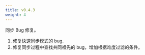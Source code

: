```yaml
---
title: v0.4.3
weight: 4
---
```


同步 Bug 修复。
<!--more-->

1. 修复快速同步模式的 bug.
2. 修复同步过程中查找共同祖先的 bug，增加根据难度过滤的条件。
